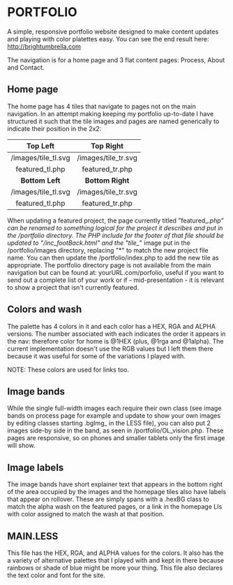# PORTFOLIO
A simple, responsive portfolio website designed to make content updates and playing with color platettes easy. You can see the end result here:
http://brightumbrella.com

The navigation is for a home page and 3 flat content pages: Process, About and Contact. 

## Home page

The home page has 4 tiles that navigate to pages not on the main navigation. In an attempt making keeping my portfolio up-to-date I have structured it such that the tile images and pages are named generically to indicate their position in the 2x2:


| Top Left              | Top Right             |
| :---: | :---: |
| /images/tile_tl.svg   | /images/tile_tr.svg   |
| featured_tl.php       | featured_tr.php       |
| **Bottom Left** | **Bottom Right** |
| /images/tile_tl.svg   | /images/tile_tr.svg   |
| featured_tl.php       | featured_tr.php       |

When updating a featured project, the page currently titled "featured\_*.php" can be renamed to something logical for the project it describes and put in the /portfolio directory. The PHP include for the footer of that file should be updated to "/inc\_footBack.html" and the "tile\_*" image put in the /portfolio/images directory, replacing "*" to match the new project file name. You can then update the /portfolio/index.php to add the new tile as appropriate. The portfolio directory page is not available from the main navigation but can be found at: yourURL.com/porfolio, useful if you want to send out a complete list of your work or if - mid-presentation - it is relevant to show a project that isn't currently featured.


## Colors and wash

The palette has 4 colors in it and each color has a HEX, RGA and ALPHA versions. The number associated with each indicates the order it appears in the nav: therefore color for home is @1HEX (plus, @1rga and @1alpha). The current implementation doesn't use the RGB values but I left them there because it was useful for some of the variations I played with.

NOTE: These colors are used for links too.


## Image bands 

While the single full-width images each require their own class (see image bands on process page for example and update to show your own images by editing classes starting .bgImg_ in the LESS file), you can also put 2 images side-by side in the band, as seen in /portfolio/OL_vision.php. These pages are responsive, so on phones and smaller tablets only the first image will show.


## Image labels 

The image bands have short explainer text that appears in the bottom right of the area occupied by the images and the homepage tiles also have labels that appear on rollover. These are simply spans with a .hexBG class to match the alpha wash on the featured pages, or a link in the homepage LIs with color assigned to match the wash at that position. 


## MAIN.LESS

This file has the HEX, RGA, and ALPHA values for the colors. It also has the a variety of alternative palettes that I played with and kept in there because rainbows or shade of blue might be more your thing. This file also declares the text color and font for the site.
